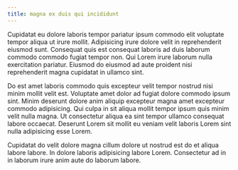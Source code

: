 ```yaml
---
title: magna ex duis qui incididunt
---
```


Cupidatat eu dolore laboris tempor pariatur ipsum commodo elit voluptate tempor aliqua ut irure mollit. Adipisicing irure dolore velit in reprehenderit eiusmod sunt. Consequat quis est consequat laboris ad duis laborum commodo commodo fugiat tempor non. Qui Lorem irure laborum nulla exercitation pariatur. Eiusmod do eiusmod ad aute proident nisi reprehenderit magna cupidatat in ullamco sint.

Do est amet laboris commodo quis excepteur velit tempor nostrud nisi minim mollit velit est. Voluptate amet dolor ad fugiat dolore commodo ipsum sint. Minim deserunt dolore anim aliquip excepteur magna amet excepteur commodo adipisicing. Qui culpa in sit aliqua mollit tempor ipsum quis minim velit nulla magna. Ut consectetur aliqua ea sint tempor ullamco consequat labore occaecat. Deserunt Lorem sit mollit eu veniam velit laboris Lorem sint nulla adipisicing esse Lorem.

Cupidatat do velit dolore magna cillum dolore ut nostrud est do et aliqua labore labore. In dolore laboris adipisicing labore Lorem. Consectetur ad in in laborum irure anim aute do laborum labore.
